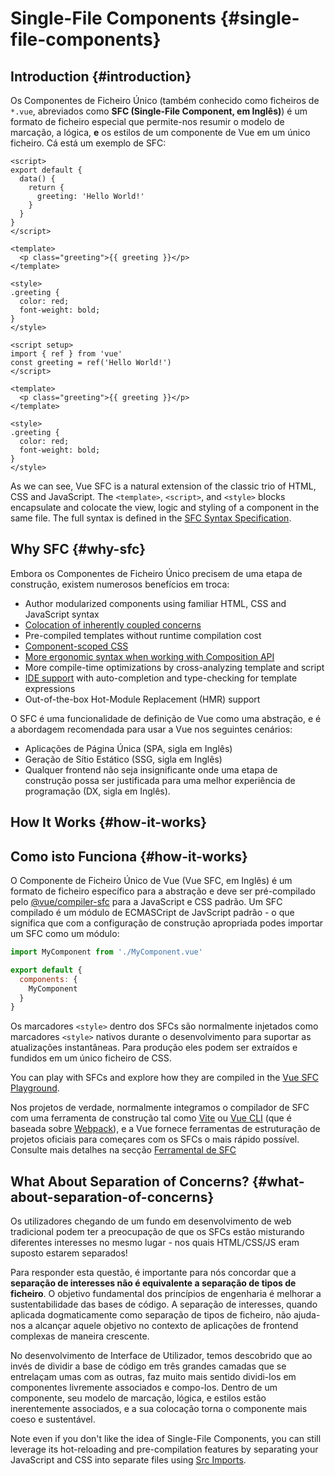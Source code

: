 # Single-File Components {#single-file-components}

## Introduction {#introduction}

Os Componentes de Ficheiro Único (também conhecido como ficheiros de `*.vue`, abreviados como **SFC (Single-File Component, em Inglês)**) é um formato de ficheiro especial que permite-nos resumir o modelo de marcação, a lógica, **e** os estilos de um componente de Vue em um único ficheiro. Cá está um exemplo de SFC:

<div class="options-api">

```vue
<script>
export default {
  data() {
    return {
      greeting: 'Hello World!'
    }
  }
}
</script>

<template>
  <p class="greeting">{{ greeting }}</p>
</template>

<style>
.greeting {
  color: red;
  font-weight: bold;
}
</style>
```

</div>

<div class="composition-api">

```vue
<script setup>
import { ref } from 'vue'
const greeting = ref('Hello World!')
</script>

<template>
  <p class="greeting">{{ greeting }}</p>
</template>

<style>
.greeting {
  color: red;
  font-weight: bold;
}
</style>
```

</div>

As we can see, Vue SFC is a natural extension of the classic trio of HTML, CSS and JavaScript. The `<template>`, `<script>`, and `<style>` blocks encapsulate and colocate the view, logic and styling of a component in the same file. The full syntax is defined in the [SFC Syntax Specification](/api/sfc-spec).

## Why SFC {#why-sfc}

Embora os Componentes de Ficheiro Único precisem de uma etapa de construção, existem numerosos benefícios em troca:

- Author modularized components using familiar HTML, CSS and JavaScript syntax
- [Colocation of inherently coupled concerns](#what-about-separation-of-concerns)
- Pre-compiled templates without runtime compilation cost
- [Component-scoped CSS](/api/sfc-css-features)
- [More ergonomic syntax when working with Composition API](/api/sfc-script-setup)
- More compile-time optimizations by cross-analyzing template and script
- [IDE support](/guide/scaling-up/tooling#ide-support) with auto-completion and type-checking for template expressions
- Out-of-the-box Hot-Module Replacement (HMR) support

O SFC é uma funcionalidade de definição de Vue como uma abstração, e é a abordagem recomendada para usar a Vue nos seguintes cenários:


- Aplicações de Página Única (SPA, sigla em Inglês)
- Geração de Sítio Estático (SSG, sigla em Inglês)
- Qualquer frontend não seja insignificante onde uma etapa de construção possa ser justificada para uma melhor experiência de programação (DX, sigla em Inglês).

## How It Works {#how-it-works}

## Como isto Funciona {#how-it-works}

O Componente de Ficheiro Único de Vue (Vue SFC, em Inglês) é um formato de ficheiro específico para a abstração e deve ser pré-compilado pelo [@vue/compiler-sfc](https://github.com/vuejs/core/tree/main/packages/compiler-sfc) para a JavaScript e CSS padrão. Um SFC compilado é um módulo de ECMASCript de JavScript padrão - o que significa que com a configuração de construção apropriada podes importar um SFC como um módulo:

```js
import MyComponent from './MyComponent.vue'

export default {
  components: {
    MyComponent
  }
}
```

Os marcadores `<style>` dentro dos SFCs são normalmente injetados como marcadores `<style>` nativos durante o desenvolvimento para suportar as atualizações instantâneas. Para produção eles podem ser extraídos e fundidos em um único ficheiro de CSS.

You can play with SFCs and explore how they are compiled in the [Vue SFC Playground](https://play.vuejs.org/).

Nos projetos de verdade, normalmente integramos o compilador de SFC com uma ferramenta de construção tal como [Vite](https://vitejs.dev/) ou [Vue CLI](http://cli.vuejs.org/) (que é baseada sobre [Webpack](https://webpack.js.org/)), e a Vue fornece ferramentas de estruturação de projetos oficiais para começares com os SFCs o mais rápido possível. Consulte mais detalhes na secção [Ferramental de SFC](/guide/scaling-up/tooling)

## What About Separation of Concerns? {#what-about-separation-of-concerns}

Os utilizadores chegando de um fundo em desenvolvimento de web tradicional podem ter a preocupação de que os SFCs estão misturando diferentes interesses no mesmo lugar - nos quais HTML/CSS/JS eram suposto estarem separados!

Para responder esta questão, é importante para nós concordar que a **separação de interesses não é equivalente a separação de tipos de ficheiro**. O objetivo fundamental dos princípios de engenharia é melhorar a sustentabilidade das bases de código. A separação de interesses, quando aplicada dogmaticamente como separação de tipos de ficheiro, não ajuda-nos a alcançar aquele objetivo no contexto de aplicações de frontend complexas de maneira crescente.

No desenvolvimento de Interface de Utilizador, temos descobrido que ao invés de dividir a base de código em três grandes camadas que se entrelaçam umas com as outras, faz muito mais sentido dividi-los em componentes livremente associados e compo-los. Dentro de um componente, seu modelo de marcação, lógica, e estilos estão inerentemente associados, e a sua colocação torna o componente mais coeso e sustentável.

Note even if you don't like the idea of Single-File Components, you can still leverage its hot-reloading and pre-compilation features by separating your JavaScript and CSS into separate files using [Src Imports](/api/sfc-spec#src-imports).
